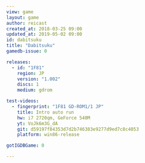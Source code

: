 ```yaml
---
view: game
layout: game
author: reicast
created_at: 2018-03-25 09:00
updated_at: 2019-05-02 09:00
id: dabitsuku
title: "Dabitsuku"
gamedb-issue: 0

releases:
  - id: "1F81"
    region: JP
    version: "1.002"
    discs: 1
    medium: gdrom

test-videos:
  - fingerprint: "1F81 GD-ROM1/1 JP"
    title: Intro auto run
    hw: i7 2720qm, GeForce 540M
    yt: VoJk6m3G_dA
    git: d59197f84353d7d2b746383e9277d9ed7c8c4053
    platform: win86-release

gotIGDBGame: 0

---
```

